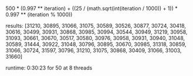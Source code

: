 500 * (0.997 ** iteration) + ((25 / (math.sqrt(int(iteration / 1000)) + 1)) * 0.997 ** (iteration % 1000))

results: [31210, 30895, 31066, 31075, 30589, 30526, 30877, 30724, 30418, 30616, 30499, 30931, 30868, 30985, 30994, 30544, 30949, 31219, 30958, 31093, 30661, 30670, 30517, 30580, 30976, 30958, 30931, 30940, 31048, 30589, 31444, 30922, 31048, 30796, 30895, 30670, 30985, 31318, 30859, 31066, 30724, 31597, 30796, 31210, 31075, 30868, 30409, 31066, 31003, 31660]

runtime: 0:30:23 for 50 at 8 threads
